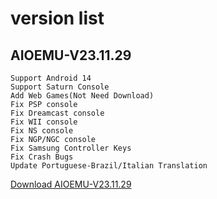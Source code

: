 

# version list
## AIOEMU-V23.11.29
~~~
Support Android 14
Support Saturn Console
Add Web Games(Not Need Download)
Fix PSP console
Fix Dreamcast console
Fix WII console
Fix NS console
Fix NGP/NGC console
Fix Samsung Controller Keys
Fix Crash Bugs
Update Portuguese-Brazil/Italian Translation
~~~
[Download AIOEMU-V23.11.29](https://github.com/emuall/app/releases/download/23.11.29/AIOEMU-V23.11.29.apk)
